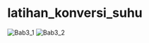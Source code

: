 # latihan_konversi_suhu
![Bab3_1](https://user-images.githubusercontent.com/95389892/201724540-340d5f17-500d-4946-80ec-1992d3b15753.JPG)
![Bab3_2](https://user-images.githubusercontent.com/95389892/201724578-9b997d5e-260f-4b71-8364-e15bac7475ab.JPG)



